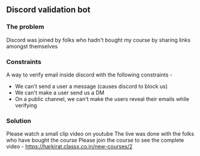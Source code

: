 ## Discord validation bot

### The problem
Discord was joined by folks who hadn't bought my course by sharing links amongst themselves

### Constraints
A way to verify email inside discord with the following constraints - 
 - We can't send a user a message (causes discord to block us)
 - We can't make a user send us a DM
 - On a public channel, we can't make the users reveal their emails while verifying


### Solution
Please watch a small clip video on youtube
The live was done with the folks who have bought the course
Please join the course to see the complete video - https://harkirat.classx.co.in/new-courses/2

